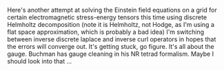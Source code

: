 Here's another attempt at solving the Einstein field equations on a grid
for certain electromagnetic stress-energy tensors
this time using discrete Helmholtz decomposition 
(note it is Helmholtz, not Hodge, as I'm using a flat space approximation, which is probably a bad idea)
I'm switching between inverse discrete laplace and inverse curl operators in hopes that the errors will converge out.
It's getting stuck, go figure.
It's all about the gauge.  Buchman has gauge cleaning in his NR tetrad formalism. Maybe I should look into that ...
